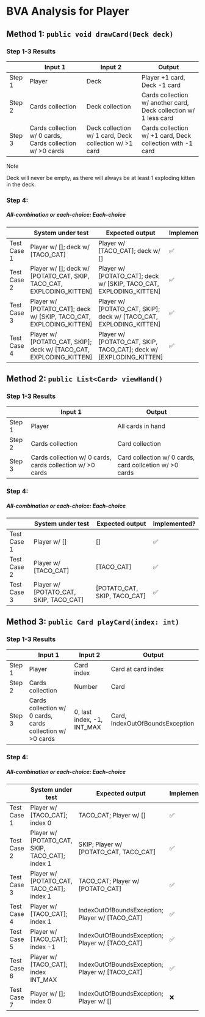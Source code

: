 # BVA Analysis for Player


## Method 1: ```public void drawCard(Deck deck)```

### Step 1-3 Results
|        | Input 1                                                   | Input 2                                               | Output                                                           |
|--------|-----------------------------------------------------------|-------------------------------------------------------|------------------------------------------------------------------|
| Step 1 | Player                                                    | Deck                                                  | Player +1 card, Deck -1 card                                     |
| Step 2 | Cards collection                                          | Deck collection                                       | Cards collection w/ another card, Deck collection w/ 1 less card |
| Step 3 | Cards collection w/ 0 cards, Cards collection w/ >0 cards | Deck collection w/ 1 card, Deck collection w/ >1 card | Cards collection w/ +1 card, Deck collection with -1 card        |

> [!NOTE]
> Deck will never be empty, as there will always be at least 1 exploding kitten in the deck.

### Step 4:
##### All-combination or each-choice: Each-choice

|             | System under test                                                    | Expected output                                                    | Implemented?       |
|-------------|----------------------------------------------------------------------|--------------------------------------------------------------------|--------------------|
| Test Case 1 | Player w/ []; deck w/ [TACO_CAT]                                     | Player w/ [TACO_CAT]; deck w/ []                                   | :white_check_mark: |
| Test Case 2 | Player w/ []; deck w/ [POTATO_CAT, SKIP, TACO_CAT, EXPLODING_KITTEN] | Player w/ [POTATO_CAT]; deck w/ [SKIP, TACO_CAT, EXPLODING_KITTEN] | :white_check_mark: |
| Test Case 3 | Player w/ [POTATO_CAT]; deck w/ [SKIP, TACO_CAT, EXPLODING_KITTEN]   | Player w/ [POTATO_CAT, SKIP]; deck w/ [TACO_CAT, EXPLODING_KITTEN] | :white_check_mark: |
| Test Case 4 | Player w/ [POTATO_CAT, SKIP]; deck w/ [TACO_CAT, EXPLODING_KITTEN]   | Player w/ [POTATO_CAT, SKIP, TACO_CAT]; deck w/ [EXPLODING_KITTEN] | :white_check_mark: |


## Method 2: ```public List<Card> viewHand()```
### Step 1-3 Results
|        | Input 1                                                   |  Output                                                 |
|--------|-----------------------------------------------------------|---------------------------------------------------------|
| Step 1 | Player                                                    | All cards in hand                                       |
| Step 2 | Cards collection                                          | Card collection                                         |
| Step 3 | Cards collection w/ 0 cards, cards collection w/ >0 cards | Card collection w/ 0 cards, card collcetion w/ >0 cards |

### Step 4:
##### All-combination or each-choice: Each-choice

|              | System under test                      | Expected output              | Implemented?       |
|--------------|----------------------------------------|------------------------------|--------------------|
| Test Case 1  | Player w/ []                           | []                           | :white_check_mark: |
| Test Case 2  | Player w/ [TACO_CAT]                   | [TACO_CAT]                   | :white_check_mark: |
| Test Case 3  | Player w/ [POTATO_CAT, SKIP, TACO_CAT] | [POTATO_CAT, SKIP, TACO_CAT] | :white_check_mark: |


## Method 3: ```public Card playCard(index: int)```
### Step 1-3 Results
|        | Input 1                                                   | Input 2                    | Output                          |
|--------|-----------------------------------------------------------|----------------------------|---------------------------------|
| Step 1 | Player                                                    | Card index                 | Card at card index              |
| Step 2 | Cards collection                                          | Number                     | Card                            |
| Step 3 | Cards collection w/ 0 cards, cards collection w/ >0 cards | 0, last index, -1, INT_MAX | Card, IndexOutOfBoundsException |

### Step 4:
##### All-combination or each-choice: Each-choice

|             | System under test                               | Expected output                                 | Implemented? |
|-------------|-------------------------------------------------|-------------------------------------------------|--------------|
| Test Case 1 | Player w/ [TACO_CAT]; index 0                   | TACO_CAT; Player w/ []                          | :white_check_mark:          |
| Test Case 2 | Player w/ [POTATO_CAT, SKIP, TACO_CAT]; index 1 | SKIP; Player w/ [POTATO_CAT, TACO_CAT]          | :white_check_mark:          |
| Test Case 3 | Player w/ [POTATO_CAT, TACO_CAT]; index 1       | TACO_CAT; Player w/ [POTATO_CAT]                | :white_check_mark:          |
| Test Case 4 | Player w/ [TACO_CAT]; index 1                   | IndexOutOfBoundsException; Player w/ [TACO_CAT] | :white_check_mark:          |
| Test Case 5 | Player w/ [TACO_CAT]; index -1                  | IndexOutOfBoundsException; Player w/ [TACO_CAT] | :white_check_mark:          |
| Test Case 6 | Player w/ [TACO_CAT]; index INT_MAX             | IndexOutOfBoundsException; Player w/ [TACO_CAT] | :white_check_mark:          |
| Test Case 7 | Player w/ []; index 0                           | IndexOutOfBoundsException; Player w/ []         | :x:          |

